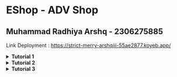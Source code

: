 # EShop - ADV Shop
## Muhammad Radhiya Arshq - 2306275885
Link Deployment : https://strict-merry-arshqiii-55ae2877.koyeb.app/

<details>
    <summary><b>Tutorial 1</b></summary>
  
---
  
### Refleksi 1

> You already implemented two new features using Spring Boot. Check again your source code and evaluate the coding standards that you have learned in this module. Write clean code principles and secure coding practices that have been applied to your code. If you find any mistake in your source code, please explain how to improve your code.

Dari mengerjakan Tutorial dan exercise, saya menggunakan beberapa coding standards dalam mengimplementasi fitur-fitur aplikasi seperti :

- Menggunakan nama yang bermakna pada variabel seperti productID, productName dan pada nama function seperti create, update, delete yang dapat dimengerti dengan jelas
- Menerapkan One Function One Task, saya membuat function findByID untuk mencari product berdasarkan ID, dan fungsi ini hanya melakukan hal tersebut sama seperti create, update dan delete.
- Menggunakan format yang seragam, seperti indentation yang rapi, penggunaan camelCase untuk variabel dan metode, serta PascalCase untuk nama kelas.
- Beberapa fungsi yang memiliki pola serupa telah direfaktor ke dalam metode yang dapat digunakan kembali agar lebih modular dan mudah dikelola seperti pada update dan delete menggunakan fungsi findByID untuk mendapat objek product.

Kode yang saya tulis sudah cukup memenuhi prinsip clean code dan secure coding, namun masih ada beberapa aspek yang bisa ditingkatkan untuk meningkatkan maintainability dan keamanan sistem. 
Ini dapat dilakukan dengan menggunakan UUID dalam pembuatan produk. Ini karena sebelumnya ketika objek product dibuat, ID dari objek tersebut null/kosong sehingga harus dibuat id unik, ini bisa menggunakan UUID atau counter. 
Lalu mungkin dapat menggunakan data struktur yang lebih baik untuk menyimpan data produk dibanding sebuah list. Selain itu juga tidak terdapat exception jika pengguna mengisi quantity product kurang dari nol.

---

### Refleksi 2
> After writing the unit test, how do you feel? How many unit tests should be made in a class? How to make sure that our unit tests are enough to verify our program? It would be good if you learned about code coverage. Code coverage is a metric that can help you understand how much of your source is tested. If you have 100% code coverage, does that mean your code has no bugs or errors?

Menurut saya, sebuah unit test harus dibuat dengan tujuan menguji suatu fitur yang dibuat. Setiap fitur penting harus memiliki minimal 1 test. 
Dengan dibuat unit test proses debugging menjadi lebih mudah karena saya bisa dengan cepat mengidentifikasi bagian kode yang mengalami kesalahan. 
100% Code Coverage tidak menunjukkan kode yang ditulis tidak memiliki bug atau error, ini karena bisa saja terdapat edge-case yang tidak dicek oleh unit test.

> Suppose that after writing the CreateProductFunctionalTest.java along with the corresponding test case, you were asked to create another functional test suite that verifies the number of items in the product list. You decided to create a new Java class similar to the prior functional test suites with the same setup procedures and instance variables.
> What do you think about the cleanliness of the code of the new functional test suite? Will the new code reduce the code quality? Identify the potential clean code issues, explain the reasons, and suggest possible improvements to make the code cleaner!

Jika disuruh membuat sebuah functional test dengan membuat kode yang sama maka kita akan mengurangi kualitas kode dengan meningkatkan redundansi, mengurangi keterbacaan, meningkatkan kompleksitas pemeliharaan, dan melanggar prinsip Don't Repeat Yourself (DRY).
Kita bisa tetap menjaga kebersihan kode dengan menggunakan pendekatan seperti membuat superclass abstrak yang menangani setup umum untuk testing sehingga mengurangi duplikasi kode dan menjaga kebersihan kode
  
</details>

<details>
    <summary><b>Tutorial 2</b></summary>

---

### Refleksi
> List the code quality issue(s) that you fixed during the exercise and explain your strategy on fixing them.

Selama mengerjakan exercise ini, saya menemukan beberapa code quality issues yang dideteksi oleh workflow Scorecard dan PMD. Berikut adalah perbaikan yang saya lakukan:
- Token-Permission : Menambahkan properti permissions di bagian atas file workflow untuk membatasi akses GITHUB_TOKEN, sehingga mengurangi potensi risiko keamanan.
- Dependency-Update-Tool : Mengintegrasikan Dependabot sebagai alat pembaruan dependensi otomatis, sehingga dapat mendeteksi dependensi yang sudah outdated dan menyarankan pembaruan secara berkala.
- Refactor Kode untuk Peningkatan Kualitas : Menghapus modifier public pada metode dalam interface karena tidak diperlukan serta Memperbaiki struktur if-else statements dengan menggantinya menggunakan return langsung dari hasil conditional test, sehingga kode menjadi lebih bersih dan mudah dibaca.
- Branch Protection : Menambahkan aturan perlindungan (branch protection rules) untuk membatasi creation, update, dan delete pada branch main, sehingga memastikan hanya perubahan yang telah diverifikasi yang bisa masuk ke dalam production.

---

> Look at your CI/CD workflows (GitHub)/pipelines (GitLab). Do you think the current implementation has met the definition of Continuous Integration and Continuous Deployment? Explain the reasons (minimum 3 sentences)!

Menurut saya, implementasi CI/CD yang diterapkan dalam proyek ini sudah memenuhi definisi Continuous Integration (CI) dan Continuous Deployment (CD). Workflow ci.yml di GitHub Actions secara otomatis membangun proyek dan menjalankan unit testing setiap kali ada push ke repositori (CI), proses ini diperkuat dengan alat bantu seperti PMD, Dependabot, Scorecard, serta unit test yang memastikan kualitas kode tetap terjaga. Proyek ini juga menerapkan mekanisme auto deploy menggunakan PaaS Koyeb, sehingga setiap perubahan yang dilakukan dalam repositori akan langsung diterapkan ke lingkungan produksi tanpa perlu intervensi manual (CD). Dengan kombinasi CI/CD ini, integrasi dan penerapan perubahan dalam proyek menjadi lebih cepat dan andal.

</details>

<details>
    <summary><b>Tutorial 3</b></summary>

---

### Refleksi

> 1) Explain what principles you apply to your project!

Dalam proyek ini, saya menerapkan SOLID principles untuk memastikan kode lebih terstruktur, mudah dipelihara, dan scalable. Berikut adalah bagaimana prinsip tersebut saya terapkan:

-  Single Responsibility Principle (SRP) – Saya memisahkan tanggung jawab di dalam proyek, misalnya dengan membuat controller terpisah untuk Homepage, Car, dan Product. Ini memastikan setiap kelas hanya menangani satu aspek fungsionalitas.

- Open/Closed Principle (OCP) – Saya membuat model abstrak `BaseModel`, yang memungkinkan model lain untuk melakukan ekstensi tanpa perlu memodifikasi kode yang sudah ada. Dengan begitu, kode tetap stabil meskipun ada fitur baru yang ditambahkan.

- Liskov Substitution Principle (LSP) – Saya memastikan bahwa subclass yang dibuat dapat menggantikan superclass tanpa mengubah perilaku aplikasi. Contohnya, saya dengan adanya atribut Color pada subclass Car, yang tidak mengganggu superclassnya `BaseModel`.

- Interface Segregation Principle (ISP) – Saya menghindari dependensi yang tidak perlu dengan memastikan hanya kelas tertentu yang bergantung pada interface yang mereka butuhkan. Misalnya, `CarServiceImpl` dan `ProductServiceImpl` hanya mengimplementasikan interface yang relevan dengan fungsinya.

- Dependency Inversion Principle (DIP) – Saya mengganti instance langsung dari `CarServiceImpl` dalam Controller dengan interface `CarService`. Dengan cara ini, kode lebih fleksibel dan tidak bergantung pada implementasi spesifik, sehingga lebih mudah diuji dan dikembangkan.

---
> 2) Explain the advantages of applying SOLID principles to your project with examples.

Menggunakan prinsip SOLID dalam proyek Spring Boot memberikan banyak keuntungan:

- Maintainability yang Lebih Baik : Dengan SRP, kode lebih bersih dan terorganisir. Setiap perubahan hanya perlu dilakukan di satu tempat tanpa mengganggu bagian lain.

- Kemudahan dalam Pengembangan dan Ekstensi : OCP memastikan bahwa fitur baru dapat ditambahkan tanpa merusak kode lama. Jika saya ingin menambahkan model atau fitur baru, saya cukup membuat subclass atau meng-extend yang sudah ada.

- Pewarisan yang Lebih Aman dan Stabil : LSP memastikan bahwa subclass bisa menggantikan superclass tanpa masalah. Ini mencegah bug akibat perilaku yang tidak sesuai ketika pewarisan digunakan.

- Kode yang Modular dan Fleksibel : ISP membantu memecah dependensi yang tidak perlu, sehingga kelas hanya menggunakan interface yang relevan dengan tugasnya. Ini mencegah kode yang membengkak dengan metode yang tidak digunakan.

- Kemudahan dalam Pengujian dan Pengembangan : DIP membuat kode lebih fleksibel karena bergantung pada abstraksi, bukan implementasi konkret. Dengan cara ini, pengujian unit dan penggantian layanan menjadi lebih mudah, yang mempercepat pengembangan.

---
> 3) Explain the disadvantages of not applying SOLID principles to your project with examples.

Tanpa menerapkan prinsip SOLID, proyek dapat mengalami berbagai tantangan yang memperlambat pengembangan dan meningkatkan risiko bug. Beberapa konsekuensinya adalah:

- Kode Sulit Dipelihara (Maintainability): kode cenderung menjadi tidak terstruktur dan sulit dipahami. Perubahan kecil pada satu bagian kode dapat memengaruhi bagian lain secara tidak terduga, sehingga meningkatkan risiko bug dan mempersulit proses pemeliharaan.

- Kode Sulit Diperluas (Extensibility): Tanpa prinsip seperti Open/Closed Principle (terbuka untuk ekstensi, tertutup untuk modifikasi), menambahkan fitur baru menjadi lebih rumit dan berisiko. Perubahan sering kali memerlukan modifikasi besar pada kode yang sudah ada, yang dapat merusak fungsionalitas yang sudah berjalan.

- Tingginya Keterikatan (High Coupling): Jika prinsip seperti Dependency Inversion Principle tidak diterapkan, komponen-komponen dalam sistem menjadi sangat tergantung satu sama lain. Hal ini membuat kode sulit diisolasi, diuji, dan digunakan kembali.

- Kesulitan dalam Pengujian (Testing): Kode yang tidak mengikuti SOLID cenderung sulit diuji secara terpisah (unit testing). Ketergantungan yang tinggi antara komponen membuat pengujian otomatis menjadi lebih kompleks dan memakan waktu.

- Biaya Pengembangan yang Lebih Tinggi: Dalam jangka panjang, kode yang tidak mengikuti SOLID akan membutuhkan lebih banyak waktu dan sumber daya untuk dipelihara, diperbaiki, dan dikembangkan. Hal ini dapat meningkatkan biaya pengembangan secara signifikan.

---


</details>



